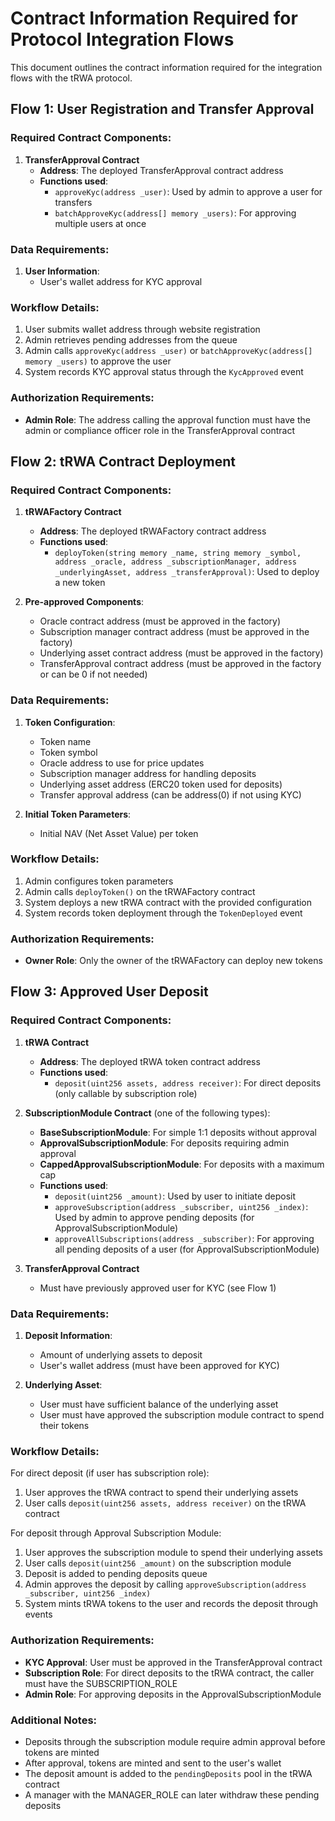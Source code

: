 # Contract Information Required for Protocol Integration Flows

This document outlines the contract information required for the integration flows with the tRWA protocol.

## Flow 1: User Registration and Transfer Approval

### Required Contract Components:
1. **TransferApproval Contract**
   - **Address**: The deployed TransferApproval contract address
   - **Functions used**:
     - `approveKyc(address _user)`: Used by admin to approve a user for transfers
     - `batchApproveKyc(address[] memory _users)`: For approving multiple users at once

### Data Requirements:
1. **User Information**:
   - User's wallet address for KYC approval

### Workflow Details:
1. User submits wallet address through website registration
2. Admin retrieves pending addresses from the queue
3. Admin calls `approveKyc(address _user)` or `batchApproveKyc(address[] memory _users)` to approve the user
4. System records KYC approval status through the `KycApproved` event

### Authorization Requirements:
- **Admin Role**: The address calling the approval function must have the admin or compliance officer role in the TransferApproval contract

## Flow 2: tRWA Contract Deployment

### Required Contract Components:
1. **tRWAFactory Contract**
   - **Address**: The deployed tRWAFactory contract address
   - **Functions used**:
     - `deployToken(string memory _name, string memory _symbol, address _oracle, address _subscriptionManager, address _underlyingAsset, address _transferApproval)`: Used to deploy a new token

2. **Pre-approved Components**:
   - Oracle contract address (must be approved in the factory)
   - Subscription manager contract address (must be approved in the factory)
   - Underlying asset contract address (must be approved in the factory)
   - TransferApproval contract address (must be approved in the factory or can be 0 if not needed)

### Data Requirements:
1. **Token Configuration**:
   - Token name
   - Token symbol
   - Oracle address to use for price updates
   - Subscription manager address for handling deposits
   - Underlying asset address (ERC20 token used for deposits)
   - Transfer approval address (can be address(0) if not using KYC)

2. **Initial Token Parameters**:
   - Initial NAV (Net Asset Value) per token

### Workflow Details:
1. Admin configures token parameters
2. Admin calls `deployToken()` on the tRWAFactory contract
3. System deploys a new tRWA contract with the provided configuration
4. System records token deployment through the `TokenDeployed` event

### Authorization Requirements:
- **Owner Role**: Only the owner of the tRWAFactory can deploy new tokens

## Flow 3: Approved User Deposit

### Required Contract Components:
1. **tRWA Contract**
   - **Address**: The deployed tRWA token contract address
   - **Functions used**:
     - `deposit(uint256 assets, address receiver)`: For direct deposits (only callable by subscription role)

2. **SubscriptionModule Contract** (one of the following types):
   - **BaseSubscriptionModule**: For simple 1:1 deposits without approval
   - **ApprovalSubscriptionModule**: For deposits requiring admin approval
   - **CappedApprovalSubscriptionModule**: For deposits with a maximum cap
   - **Functions used**:
     - `deposit(uint256 _amount)`: Used by user to initiate deposit
     - `approveSubscription(address _subscriber, uint256 _index)`: Used by admin to approve pending deposits (for ApprovalSubscriptionModule)
     - `approveAllSubscriptions(address _subscriber)`: For approving all pending deposits of a user (for ApprovalSubscriptionModule)

3. **TransferApproval Contract**
   - Must have previously approved user for KYC (see Flow 1)

### Data Requirements:
1. **Deposit Information**:
   - Amount of underlying assets to deposit
   - User's wallet address (must have been approved for KYC)

2. **Underlying Asset**:
   - User must have sufficient balance of the underlying asset
   - User must have approved the subscription module contract to spend their tokens

### Workflow Details:
For direct deposit (if user has subscription role):
1. User approves the tRWA contract to spend their underlying assets
2. User calls `deposit(uint256 assets, address receiver)` on the tRWA contract

For deposit through Approval Subscription Module:
1. User approves the subscription module to spend their underlying assets
2. User calls `deposit(uint256 _amount)` on the subscription module
3. Deposit is added to pending deposits queue
4. Admin approves the deposit by calling `approveSubscription(address _subscriber, uint256 _index)`
5. System mints tRWA tokens to the user and records the deposit through events

### Authorization Requirements:
- **KYC Approval**: User must be approved in the TransferApproval contract
- **Subscription Role**: For direct deposits to the tRWA contract, the caller must have the SUBSCRIPTION_ROLE
- **Admin Role**: For approving deposits in the ApprovalSubscriptionModule

### Additional Notes:
- Deposits through the subscription module require admin approval before tokens are minted
- After approval, tokens are minted and sent to the user's wallet
- The deposit amount is added to the `pendingDeposits` pool in the tRWA contract
- A manager with the MANAGER_ROLE can later withdraw these pending deposits